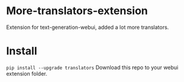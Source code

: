 # More-translators-extension
Extension for text-generation-webui, added a lot more translators.
# Install  
`pip install --upgrade translators`
Download this repo to your webui extension folder.
